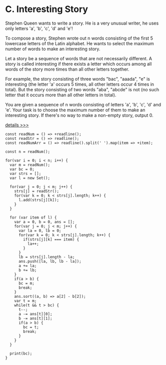 # C. Interesting Story

Stephen Queen wants to write a story. He is a very unusual writer, he uses only letters 'a', 'b', 'c', 'd' and 'e'!

To compose a story, Stephen wrote out n words consisting of the first 5 lowercase letters of the Latin alphabet. He wants to select the maximum number of words to make an interesting story.

Let a story be a sequence of words that are not necessarily different. A story is called interesting if there exists a letter which occurs among all words of the story more times than all other letters together.

For example, the story consisting of three words "bac", "aaada", "e" is interesting (the letter 'a' occurs 5 times, all other letters occur 4 times in total). But the story consisting of two words "aba", "abcde" is not (no such letter that it occurs more than all other letters in total).

You are given a sequence of n words consisting of letters 'a', 'b', 'c', 'd' and 'e'. Your task is to choose the maximum number of them to make an interesting story. If there's no way to make a non-empty story, output 0.

[details >>>](https://codeforces.com/contest/1551/problem/C)

    const readNum = () => +readline();
    const readStr = () => readline();
    const readNumArr = () => readline().split(' ').map(item => +item);
    
    const n = readNum();
    
    for(var i = 0; i < n; i++) {
      var m = readNum();
      var bc = 0;
      var strs = [];
      var l = new Set();
      
      for(var j = 0; j < m; j++) {
        strs[j] = readStr();
        for(var k = 0; k < strs[j].length; k++) {
          l.add(strs[j][k]);
        }
      }
      
      for (var item of l) {
        var a = 0, b = 0, ans = [];
        for(var j = 0; j < m; j++) {
          var la = 0, lb = 0;
          for(var k = 0; k < strs[j].length; k++) {
            if(strs[j][k] === item) {
              la++;
            }
          }
          lb = strs[j].length - la;
          ans.push([la, lb, lb - la]);
          a += la;
          b += lb;
        }
        if(a > b) {
          bc = m;
          break;
        }
        ans.sort((a, b) => a[2] - b[2]);
        var t = m;
        while(t && t > bc) {
          t--;
          a -= ans[t][0];
          b -= ans[t][1];
          if(a > b) {
            bc = t;
            break;
          }
        }
      }
      
      print(bc);
    }
